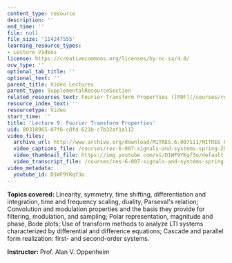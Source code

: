 ```yaml
---
content_type: resource
description: ''
end_time: ''
file: null
file_size: '114247555'
learning_resource_types:
- Lecture Videos
license: https://creativecommons.org/licenses/by-nc-sa/4.0/
ocw_type: ''
optional_tab_title: ''
optional_text: ''
parent_title: Video Lectures
parent_type: SupplementalResourceSection
related_resources_text: Fourier Transform Properties ([PDF](/courses/res-6-007-signals-and-systems-spring-2011/resources/mitres_6_007s11_lec09))
resource_index_text: ''
resourcetype: Video
start_time: ''
title: 'Lecture 9: Fourier Transform Properties'
uid: 80318965-07f6-c8fd-621b-c7b32af1a112
video_files:
  archive_url: http://www.archive.org/download/MITRES.6.007S11/MITRES_6-007S11lec09_300k.mp4
  video_captions_file: /courses/res-6-007-signals-and-systems-spring-2011/f08a548e5d965743b492eba8712d1a70_D1WF9YKqf3o.vtt
  video_thumbnail_file: https://img.youtube.com/vi/D1WF9YKqf3o/default.jpg
  video_transcript_file: /courses/res-6-007-signals-and-systems-spring-2011/c5eeaf57a5d0c100b0f8c0cbdb470d39_D1WF9YKqf3o.pdf
video_metadata:
  youtube_id: D1WF9YKqf3o
---
```


**Topics covered:** Linearity, symmetry, time shifting, differentiation and integration, time and frequency scaling, duality, Parseval's relation; Convolution and modulation properties and the basis they provide for filtering, modulation, and sampling; Polar representation, magnitude and phase, Bode plots; Use of transform methods to analyze LTI systems characterized by differential and difference equations; Cascade and parallel form realization: first- and second-order systems.

**Instructor:** Prof. Alan V. Oppenheim

